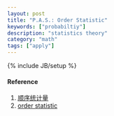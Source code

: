 ```yaml
---
layout: post
title: "P.A.S.: Order Statistic"
keywords: ["probabiltiy"]
description: "statistics theory"
category: "math"
tags: ["apply"]
---
```

{% include JB/setup %}

#### Reference
1. [顺序统计量](https://wenku.baidu.com/view/8bce28937e192279168884868762caaedc33ba71.html)
2. [order statistic](https://www2.stat.duke.edu/courses/Spring12/sta104.1/Lectures/Lec15.pdf)
